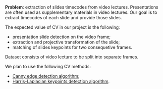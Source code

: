 **Problem**: extraction of slides timecodes from video lectures.
Presentations are often used as supplementary materials in video lectures.
Our goal is to extract timecodes of each slide and provide those slides.

The expected value of CV in our project is the following:
* presentation slide detection on the video frame;
* extraction and projective transformation of the slide;
* matching of slides keypoints for two consequetive frames.

Dataset consists of video lecture to be split into separate frames.

We plan to use the following CV methods:
* [Canny edge detection algorithm](http://citeseerx.ist.psu.edu/viewdoc/download?doi=10.1.1.420.3300&rep=rep1&type=pdf);
* [Harris-Laplacian keypoints detection algorithm](https://hal.inria.fr/inria-00548276/document).
